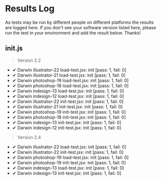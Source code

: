 # Results Log

As tests may be run by different people on different platforms the results are logged here. If you don't see your software version listed here, please run the test in your environment and add the result below. Thanks!

## init.js

> Version 2.2

- ✔ Darwin illustrator-22 load-test.jsx: init [pass: 1, fail: 0]
- ✔ Darwin illustrator-21 load-test.jsx: init [pass: 1, fail: 0]
- ✔ Darwin photoshop-19 load-test.jsx: init [pass: 1, fail: 0]
- ✔ Darwin photoshop-18 load-test.jsx: init [pass: 1, fail: 0]
- ✔ Darwin indesign-13 load-test.jsx: init [pass: 1, fail: 0]
- ✔ Darwin indesign-12 load-test.jsx: init [pass: 1, fail: 0]
- ✔ Darwin illustrator-22 init-test.jsx: init [pass: 1, fail: 0]
- ✔ Darwin illustrator-21 init-test.jsx: init [pass: 1, fail: 0]
- ✔ Darwin photoshop-19 init-test.jsx: init [pass: 1, fail: 0]
- ✔ Darwin photoshop-18 init-test.jsx: init [pass: 1, fail: 0]
- ✔ Darwin indesign-13 init-test.jsx: init [pass: 1, fail: 0]
- ✔ Darwin indesign-12 init-test.jsx: init [pass: 1, fail: 0]

> Version 2.4

- ✔ Darwin illustrator-22 load-test.jsx: init [pass: 1, fail: 0]
- ✔ Darwin illustrator-22 init-test.jsx: init [pass: 1, fail: 0]
- ✔ Darwin photoshop-19 load-test.jsx: init [pass: 1, fail: 0]
- ✔ Darwin photoshop-19 init-test.jsx: init [pass: 1, fail: 0]
- ✔ Darwin indesign-13 load-test.jsx: init [pass: 1, fail: 0]
- ✔ Darwin indesign-13 init-test.jsx: init [pass: 1, fail: 0]
